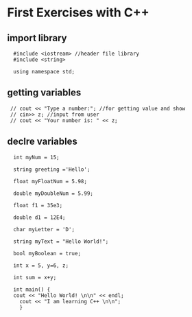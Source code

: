# First Exercises with C++

## import library

      #include <iostream> //header file library
      #include <string>

      using namespace std;

## getting variables

     // cout << "Type a number:"; //for getting value and show
     // cin>> z; //input from user
     // cout << "Your number is: " << z;

## declre variables

      int myNum = 15;

      string greeting ='Hello';

      float myFloatNum = 5.98;

      double myDoubleNum = 5.99;

      float f1 = 35e3;

      double d1 = 12E4;

      char myLetter = 'D';

      string myText = "Hello World!";

      bool myBoolean = true;

      int x = 5, y=6, z;

      int sum = x+y;

      int main() {
      cout << "Hello World! \n\n" << endl;
        cout << "I am learning C++ \n\n";
        }
